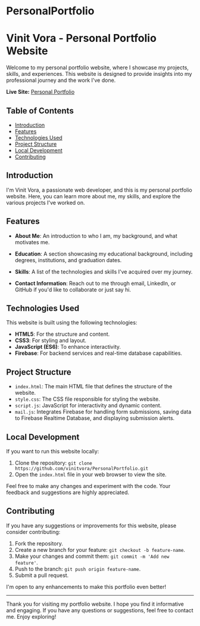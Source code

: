 # PersonalPortfolio

# Vinit Vora - Personal Portfolio Website

Welcome to my personal portfolio website, where I showcase my projects, skills, and experiences. This website is designed to provide insights into my professional journey and the work I've done.

**Live Site:** [Personal Portfolio](https://vinitvora.github.io/PersonalPortfolio/)

## Table of Contents
- [Introduction](#introduction)
- [Features](#features)
- [Technologies Used](#technologies-used)
- [Project Structure](#project-structure)
- [Local Development](#local-development)
- [Contributing](#contributing)
  
## Introduction

I'm Vinit Vora, a passionate web developer, and this is my personal portfolio website. Here, you can learn more about me, my skills, and explore the various projects I've worked on.

## Features

- **About Me**: An introduction to who I am, my background, and what motivates me.

- **Education**: A section showcasing my educational background, including degrees, institutions, and graduation dates.

- **Skills**: A list of the technologies and skills I've acquired over my journey.

- **Contact Information**: Reach out to me through email, LinkedIn, or GitHub if you'd like to collaborate or just say hi.

## Technologies Used

This website is built using the following technologies:

- **HTML5**: For the structure and content.
- **CSS3**: For styling and layout.
- **JavaScript (ES6)**: To enhance interactivity.
- **Firebase**: For backend services and real-time database capabilities.

## Project Structure

- `index.html`: The main HTML file that defines the structure of the website.
- `style.css`: The CSS file responsible for styling the website.
- `script.js`: JavaScript for interactivity and dynamic content.
- `mail.js`: Integrates Firebase for handling form submissions, saving data to Firebase Realtime Database, and displaying submission alerts.

## Local Development

If you want to run this website locally:

1. Clone the repository: `git clone https://github.com/vinitvora/PersonalPortfolio.git`
2. Open the `index.html` file in your web browser to view the site.

Feel free to make any changes and experiment with the code. Your feedback and suggestions are highly appreciated.

## Contributing

If you have any suggestions or improvements for this website, please consider contributing:

1. Fork the repository.
2. Create a new branch for your feature: `git checkout -b feature-name`.
3. Make your changes and commit them: `git commit -m 'Add new feature'`.
4. Push to the branch: `git push origin feature-name`.
5. Submit a pull request.

I'm open to any enhancements to make this portfolio even better!

---

Thank you for visiting my portfolio website. I hope you find it informative and engaging. If you have any questions or suggestions, feel free to contact me. Enjoy exploring!
